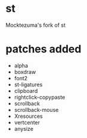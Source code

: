 # st
Mocktezuma's fork of st 

# patches added
* alpha
* boxdraw
* font2
* st-ligatures
* clipboard
* rightclick-copypaste
* scrollback
* scrollback-mouse
* Xresources
* vertcenter
* anysize
